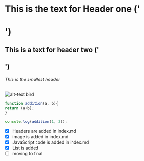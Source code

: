 # This is the text for Header one ('<h1>')
## This is a text for header two ('<h2>')
###### This is the smallest header 

![alt-text bird](https://github.com/Adishtimalsina/skills-communicate-using-markdown/assets/97929111/fe7000f8-7534-498d-89b6-1ea99a820b98)

```javascript
function addition(a, b){
return (a+b);
}

console.log(addition(1, 2));
```

- [x] Headers are added in index.md
- [x] image is added in index.md
- [x] JavaScript code is added in index.md
- [x] List is added 
- [ ] moving to final 
